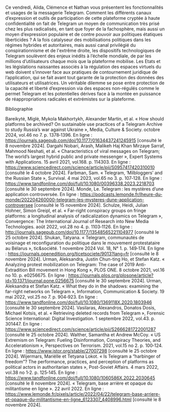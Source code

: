 Ce vendredi, Alida, Clémence et Nathan vous présentent les fonctionnalités et usages de la messagerie Telegram. Comment les différents canaux d’expression et outils de participation de cette plateforme cryptée à haute confidentialité on fait de Telegram un moyen de communication très prisé chez les plus radicalisés, en tant que foyer de la fachosphère, mais aussi un moyen d’expression populaire et de contre pouvoir aux politiques étatiques liberticides ? A la fois catalyseur des mobilisations politiques dans les régimes hybrides et autoritaires, mais aussi canal privilégié du conspirationnisme et de l'extrême droite, les dispositifs technologiques de Telegram soulèvent des enjeux inédits à l’échelle mondiale, de par les millions d’utilisateurs chaque mois que la plateforme mobilise. Les Etats et les législations naissantes associés à la régulation des espaces virtuels du web doivent s’innover face aux pratiques de contournement juridique de l’application, qui se fait avant tout garante de la protection des données des utilisateurs et utilisatrices. Un véritable dilemme se pose entre protection de la capacité et liberté d’expression via des espaces non-régulés comme le permet Telegram et les potentielles dérives face à la montée en puissance de réappropriations radicales et extrémistes sur la plateforme. 

Bibliographie

Bareikytė, Miglė, Mykola Makhortykh, Alexander Martin, et al. « How should platforms be archived? On sustainable use practices of a Telegram Archive to study Russia’s war against Ukraine », Media, Culture & Society. octobre 2024, vol.46 no 7. p. 1378‑1396. En ligne : https://journals.sagepub.com/doi/10.1177/01634437241245915  [consulté le 8 novembre 2024].
Dargahi Nobari, Arash, Malikeh Haj Khan Mirzaye Sarraf, Mahmood Neshati, et al. « Characteristics of viral messages on Telegram; The world’s largest hybrid public and private messenger », Expert Systems with Applications. 15 avril 2021, vol.168. p. 114303. En ligne : https://www.sciencedirect.com/science/article/pii/S0957417420310010  [consulté le 4 octobre 2024].
Farbman, Sam. « Telegram, ‘Milbloggers’ and the Russian State », Survival. 4 mai 2023, vol.65 no 3. p. 107‑128. En ligne : https://www.tandfonline.com/doi/full/10.1080/00396338.2023.2218703  [consulté le 30 septembre 2024].
Monde, Le. Telegram : les mystères d’une application controversée. En ligne : https://podcasts.lemonde.fr/lheure-du-monde/202204260000-telegram-les-mysteres-dune-application-controversee  [consulté le 15 novembre 2024].
Schulze, Heidi, Julian Hohner, Simon Greipl, et al. « Far-right conspiracy groups on fringe platforms: a longitudinal analysis of radicalization dynamics on Telegram », Convergence: The International Journal of Research into New Media Technologies. août 2022, vol.28 no 4. p. 1103‑1126. En ligne : http://journals.sagepub.com/doi/10.1177/13548565221104977  [consulté le 25 octobre 2024].
Shukan, Tatyana. « Telegram, communautés de voisinage et reconfiguration du politique dans le mouvement protestataire au Bélarus », tic&société. 1 novembre 2024 Vol. 18, N° 1. p. 149‑174. En ligne : https://journals.openedition.org/ticetsociete/9013?lang=fr  [consulté le 8 novembre 2024].
Urman, Aleksandra, Justin Chun-ting Ho, et Stefan Katz. « Analyzing protest mobilization on Telegram: The case of 2019 Anti-Extradition Bill movement in Hong Kong », PLOS ONE. 8 octobre 2021, vol.16 no 10. p. e0256675. En ligne : https://journals.plos.org/plosone/article?id=10.1371/journal.pone.0256675  [consulté le 30 septembre 2024].
Urman, Aleksandra et Stefan Katz. « What they do in the shadows: examining the far-right networks on Telegram », Information, Communication & Society. 19 mai 2022, vol.25 no 7. p. 904‑923. En ligne : https://www.tandfonline.com/doi/full/10.1080/1369118X.2020.1803946  [consulté le 30 septembre 2024].
Vasilaras, Alexandros, Donatos Dosis, Michael Kotsis, et al. « Retrieving deleted records from Telegram », Forensic Science International: Digital Investigation. 1 septembre 2022, vol.43. p. 301447. En ligne : https://www.sciencedirect.com/science/article/pii/S2666281722001287  [consulté le 25 octobre 2024]. 
Walther, Samantha et Andrew McCoy. « US Extremism on Telegram: Fueling Disinformation, Conspiracy Theories, and Accelerationism », Perspectives on Terrorism. 2021, vol.15 no 2. p. 100‑124. En ligne : https://www.jstor.org/stable/27007298  [consulté le 25 octobre 2024].
Wijermars, Mariëlle et Tetyana Lokot. « Is Telegram a “harbinger of freedom”? The performance, practices, and perception of platforms as political actors in authoritarian states », Post-Soviet Affairs. 4 mars 2022, vol.38 no 1‑2. p. 125‑145. En ligne : https://www.tandfonline.com/doi/full/10.1080/1060586X.2022.2030645  [consulté le 8 novembre 2024].
« Telegram, base arrière et opaque du militantisme en ligne ». 22 avril 2022. En ligne : https://www.lemonde.fr/pixels/article/2022/04/22/telegram-base-arriere-et-opaque-du-militantisme-en-ligne_6123307_4408996.html  [consulté le 8 novembre 2024].
